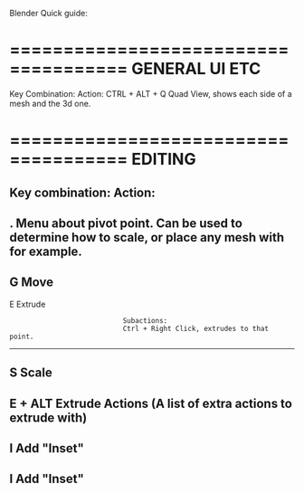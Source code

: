 Blender Quick guide:

=====================================
GENERAL UI ETC
=====================================
Key Combination:              Action:
CTRL + ALT + Q                Quad View, shows each side of a mesh and the 3d one.

=====================================
EDITING
=====================================
Key combination:              Action:
-------------------------------------
.                               Menu about pivot point.
                                Can be used to determine how to scale, or place any mesh with for example.
-------------------------------------
G                               Move
-------------------------------------
E                               Extrude

                                Subactions:
                                Ctrl + Right Click, extrudes to that point.
-------------------------------------
S                               Scale
-------------------------------------
E + ALT                         Extrude Actions 
                                (A list of extra actions to extrude with)
-------------------------------------
I                               Add "Inset"
-------------------------------------
I                               Add "Inset"
-------------------------------------